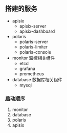 ## 搭建的服务
* apisix
    * apisix-server
    * apisix-dashboard
* polaris 
    * polaris-server
    * polaris-limiter
    * polaris-console
* monitor 监控相关组件
    * etcd
    * grafana
    * prometheus
* database 数据库相关组件
    * mysql

### 启动顺序
1. monitor
2. database
3. polaris
4. apisix
